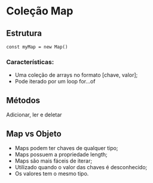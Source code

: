 # Coleção Map

## Estrutura

`const myMap = new Map()`



### Características:
- Uma coleção de arrays no formato [chave, valor];
- Pode iterado por um loop for...of

## Métodos
Adicionar, ler e deletar



## Map vs Objeto
- Maps podem ter chaves de qualquer tipo;
- Maps possuem a propriedade length;
- Maps são mais fáceis de iterar;
- Utilizado quando o valor das chaves é desconhecido;
- Os valores tem o mesmo tipo.